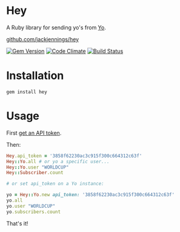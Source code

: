 # Hey

A Ruby library for sending yo's from [Yo](http://justyo.co).

[github.com/jackjennings/hey](http://github.com/jackjennings/hey)

[![Gem Version](https://badge.fury.io/rb/hey.svg)](http://badge.fury.io/rb/hey) [![Code Climate](https://codeclimate.com/github/jackjennings/hey.png)](https://codeclimate.com/github/jackjennings/hey) [![Build Status](https://travis-ci.org/jackjennings/hey.svg)](https://travis-ci.org/jackjennings/hey)

# Installation

```
gem install hey
```

# Usage

First [get an API token](http://yoapi.justyo.co).

Then:

```ruby
Hey.api_token = '3858f62230ac3c915f300c664312c63f'
Hey::Yo.all # or yo a specific user...
Hey::Yo.user "WORLDCUP"
Hey::Subscriber.count

# or set api_token on a Yo instance:

yo = Hey::Yo.new api_token: '3858f62230ac3c915f300c664312c63f'
yo.all
yo.user "WORLDCUP"
yo.subscribers.count
```

That's it!
